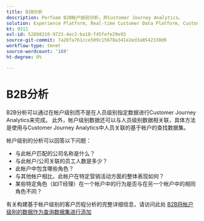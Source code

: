 ```yaml
---
title: B2B分析
description: Perfoam B2B帐户级别分析，并Customer Journey Analytics​。
solution: Experience Platform, Real-time Customer Data Platform, Customer Journey Analytics
kt: 9311
exl-id: 52898310-9723-4ec2-ba10-f45fefe29e93
source-git-commit: 7a26fa761cce509c15678a341e2ed3a8542330d6
workflow-type: tm+mt
source-wordcount: '169'
ht-degree: 0%

---
```


# B2B分析

B2B分析可以通过在帐户级别而不是在人员级别指定数据进行Customer Journey Analytics来完成。 此外，帐户级别数据还可以与人员级别数据相关联，具体方法是使用与Customer Journey Analytics中人员关联的基于帐户的查找数据集。

帐户级别的分析可以回答以下问题：

* 与此帐户匹配的公司名称是什么？
* 与此帐户/公司关联的员工人数是多少？
* 此帐户中包含哪些角色？
* 与其他帐户相比，此帐户在特定营销活动方面的整体表现如何？
* 某些特定角色（如IT经理）在一个帐户中的行为是否与在另一个帐户中的相同角色不同？

有关构建基于帐户级别的客户历程分析的完整详细信息，请访问此处 [B2B将帐户级别的数据作为查询数据集进行添加](https://experienceleague.adobe.com/docs/analytics-platform/using/cja-usecases/b2b.html?lang=en)
